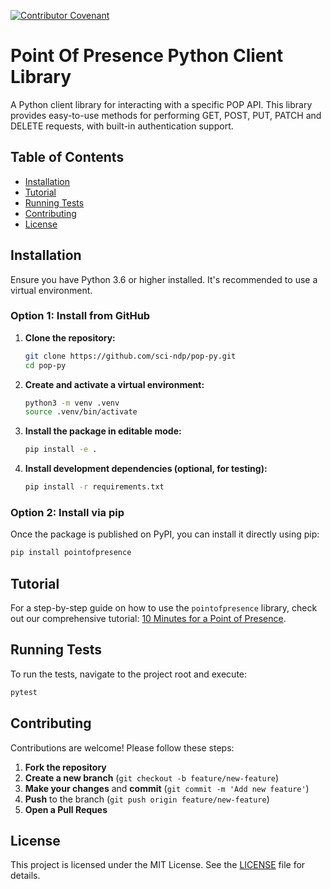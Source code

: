 [![Contributor Covenant](https://img.shields.io/badge/code%20of%20conduct-Contributor%20Covenant-brightgreen.svg)](CODE_OF_CONDUCT.md)

# Point Of Presence Python Client Library

A Python client library for interacting with a specific POP API. This library provides easy-to-use methods for performing GET, POST, PUT, PATCH and DELETE requests, with built-in authentication support.

## Table of Contents

- [Installation](https://github.com/sci-ndp/pop-py/blob/main/README.md#installation)
- [Tutorial](https://github.com/sci-ndp/pop-py/blob/main/README.md#tutorial)
- [Running Tests](https://github.com/sci-ndp/pop-py/blob/main/README.md#running-tests)
- [Contributing](https://github.com/sci-ndp/pop-py/blob/main/README.md#contributing)
- [License](https://github.com/sci-ndp/pop-py/blob/main/README.md#license)

## Installation

Ensure you have Python 3.6 or higher installed. It's recommended to use a virtual environment.

### Option 1: Install from GitHub

1. **Clone the repository:**

   ```bash
   git clone https://github.com/sci-ndp/pop-py.git
   cd pop-py
   ```
2. **Create and activate a virtual environment:**

   ```bash
   python3 -m venv .venv
   source .venv/bin/activate
   ```
3. **Install the package in editable mode:**

   ```bash
   pip install -e .
   ```
4. **Install development dependencies (optional, for testing):**

   ```bash
   pip install -r requirements.txt
   ```

### Option 2: Install via pip

Once the package is published on PyPI, you can install it directly using pip:

```bash
pip install pointofpresence
```

## Tutorial

For a step-by-step guide on how to use the `pointofpresence` library, check out our comprehensive tutorial: [10 Minutes for a Point of Presence](https://github.com/sci-ndp/pop-py/blob/main/docs/point_of_presence_tutorial_0.2.0.ipynb).

## Running Tests

To run the tests, navigate to the project root and execute:

```bash
pytest
```

## Contributing

Contributions are welcome! Please follow these steps:

1. **Fork the repository**
2. **Create a new branch** (`git checkout -b feature/new-feature`)
3. **Make your changes** and **commit** (`git commit -m 'Add new feature'`)
4. **Push** to the branch (`git push origin feature/new-feature`)
5. **Open a Pull Reques**

## License

This project is licensed under the MIT License. See the [LICENSE](https://github.com/sci-ndp/pop-py/blob/main/LICENSE) file for details.
